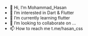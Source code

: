 - 👋 Hi, I’m Mohammad_Hasan
- 👀 I’m interested in Dart & Flutter
- 🌱 I’m currently learning flutter
- 💞️ I’m looking to collaborate on ...
- 📫 How to reach me t.me/hasan_css

<!---
Mohammad3122/Mohammad3122 is a ✨ special ✨ repository because its `README.md` (this file) appears on your GitHub profile.
You can click the Preview link to take a look at your changes.
--->
